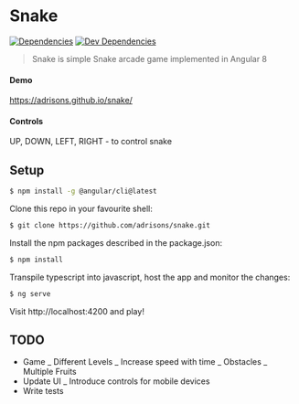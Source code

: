 # Snake

[![Dependencies][dependencies]][dependencies-url]
[![Dev Dependencies][dev-dependencies]][dev-dependencies-url]

> Snake is simple Snake arcade game implemented in Angular 8

#### Demo

https://adrisons.github.io/snake/

#### Controls

UP, DOWN, LEFT, RIGHT - to control snake

## Setup


```bash
$ npm install -g @angular/cli@latest
```

Clone this repo in your favourite shell:

```bash
$ git clone https://github.com/adrisons/snake.git
```

Install the npm packages described in the package.json:

```bash
$ npm install
```

Transpile typescript into javascript, host the app and monitor the changes:

```bash
$ ng serve
```

Visit http://localhost:4200 and play!

## TODO

-   Game
    _ Different Levels
    _ Increase speed with time
    _ Obstacles
    _ Multiple Fruits
-   Update UI
    _ Introduce controls for mobile devices
-   Write tests


[dependencies]: https://david-dm.org/adrisons/snake.svg
[dependencies-url]: https://david-dm.org/adrisons/snake
[dev-dependencies]: https://david-dm.org/adrisons/snake/dev-status.svg
[dev-dependencies-url]: https://david-dm.org/adrisons/snake?type=dev
